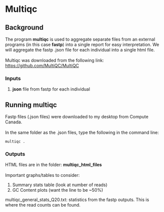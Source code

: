 # Multiqc

## Background

The program **multiqc** is used to aggregate separate files from an external programs (in this case **fastp**) into a single report for easy interpretation. We will aggregate the fastp .json file for each individual into a single html file.  \
  \
Multiqc was downloaded from the following link: https://github.com/MultiQC/MultiQC 

### Inputs
1) **json** file from fastp for each individual

## Running multiqc
Fastp files (.json files) were downloaded to my desktop from Compute Canada.  \
  \
In the same folder as the .json files, type the following in the command line:
```
multiqc .
```
### Outputs
HTML files are in the folder: **multiqc_html_files**  \
  \
Important graphs/tables to consider:
1) Summary stats table (look at number of reads)
2) GC Content plots (want the line to be ~50%)

multiqc_general_stats_Q20.txt: statistics from the fastp outputs. This is where the read counts can be found.
   
